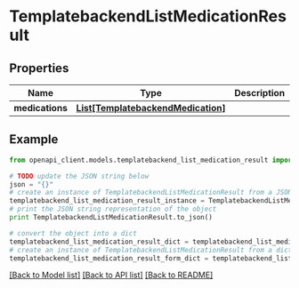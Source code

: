 # TemplatebackendListMedicationResult


## Properties

Name | Type | Description | Notes
------------ | ------------- | ------------- | -------------
**medications** | [**List[TemplatebackendMedication]**](TemplatebackendMedication.md) |  | [optional] 

## Example

```python
from openapi_client.models.templatebackend_list_medication_result import TemplatebackendListMedicationResult

# TODO update the JSON string below
json = "{}"
# create an instance of TemplatebackendListMedicationResult from a JSON string
templatebackend_list_medication_result_instance = TemplatebackendListMedicationResult.from_json(json)
# print the JSON string representation of the object
print TemplatebackendListMedicationResult.to_json()

# convert the object into a dict
templatebackend_list_medication_result_dict = templatebackend_list_medication_result_instance.to_dict()
# create an instance of TemplatebackendListMedicationResult from a dict
templatebackend_list_medication_result_form_dict = templatebackend_list_medication_result.from_dict(templatebackend_list_medication_result_dict)
```
[[Back to Model list]](../README.md#documentation-for-models) [[Back to API list]](../README.md#documentation-for-api-endpoints) [[Back to README]](../README.md)


